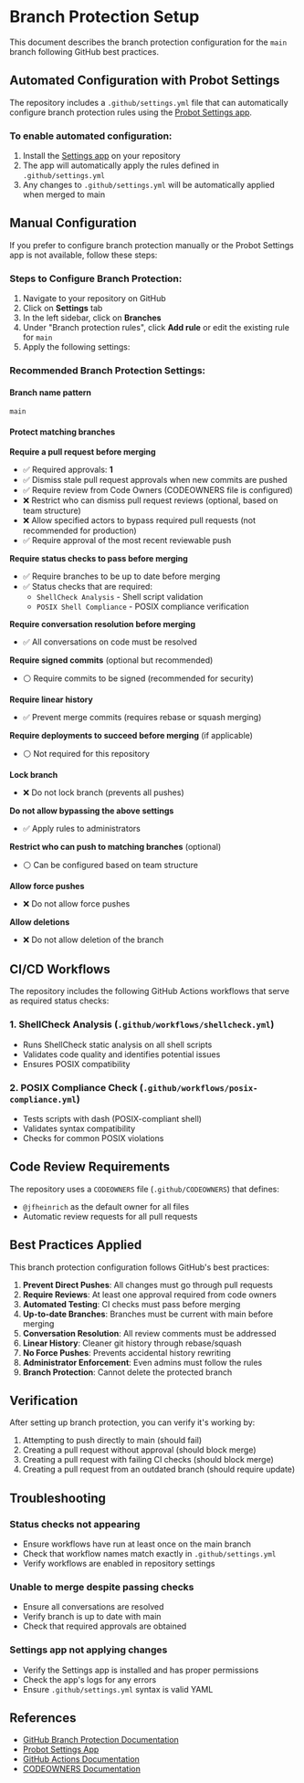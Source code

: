 # Branch Protection Setup

This document describes the branch protection configuration for the `main` branch following GitHub best practices.

## Automated Configuration with Probot Settings

The repository includes a `.github/settings.yml` file that can automatically configure branch protection rules using the [Probot Settings app](https://probot.github.io/apps/settings/).

### To enable automated configuration:

1. Install the [Settings app](https://github.com/apps/settings) on your repository
2. The app will automatically apply the rules defined in `.github/settings.yml`
3. Any changes to `.github/settings.yml` will be automatically applied when merged to main

## Manual Configuration

If you prefer to configure branch protection manually or the Probot Settings app is not available, follow these steps:

### Steps to Configure Branch Protection:

1. Navigate to your repository on GitHub
2. Click on **Settings** tab
3. In the left sidebar, click on **Branches**
4. Under "Branch protection rules", click **Add rule** or edit the existing rule for `main`
5. Apply the following settings:

### Recommended Branch Protection Settings:

#### Branch name pattern
```
main
```

#### Protect matching branches

**Require a pull request before merging**
- ✅ Required approvals: **1**
- ✅ Dismiss stale pull request approvals when new commits are pushed
- ✅ Require review from Code Owners (CODEOWNERS file is configured)
- ❌ Restrict who can dismiss pull request reviews (optional, based on team structure)
- ❌ Allow specified actors to bypass required pull requests (not recommended for production)
- ✅ Require approval of the most recent reviewable push

**Require status checks to pass before merging**
- ✅ Require branches to be up to date before merging
- ✅ Status checks that are required:
  - `ShellCheck Analysis` - Shell script validation
  - `POSIX Shell Compliance` - POSIX compliance verification

**Require conversation resolution before merging**
- ✅ All conversations on code must be resolved

**Require signed commits** (optional but recommended)
- ⚪ Require commits to be signed (recommended for security)

**Require linear history**
- ✅ Prevent merge commits (requires rebase or squash merging)

**Require deployments to succeed before merging** (if applicable)
- ⚪ Not required for this repository

**Lock branch**
- ❌ Do not lock branch (prevents all pushes)

**Do not allow bypassing the above settings**
- ✅ Apply rules to administrators

**Restrict who can push to matching branches** (optional)
- ⚪ Can be configured based on team structure

**Allow force pushes**
- ❌ Do not allow force pushes

**Allow deletions**
- ❌ Do not allow deletion of the branch

## CI/CD Workflows

The repository includes the following GitHub Actions workflows that serve as required status checks:

### 1. ShellCheck Analysis (`.github/workflows/shellcheck.yml`)
- Runs ShellCheck static analysis on all shell scripts
- Validates code quality and identifies potential issues
- Ensures POSIX compatibility

### 2. POSIX Compliance Check (`.github/workflows/posix-compliance.yml`)
- Tests scripts with dash (POSIX-compliant shell)
- Validates syntax compatibility
- Checks for common POSIX violations

## Code Review Requirements

The repository uses a `CODEOWNERS` file (`.github/CODEOWNERS`) that defines:
- `@jfheinrich` as the default owner for all files
- Automatic review requests for all pull requests

## Best Practices Applied

This branch protection configuration follows GitHub's best practices:

1. **Prevent Direct Pushes**: All changes must go through pull requests
2. **Require Reviews**: At least one approval required from code owners
3. **Automated Testing**: CI checks must pass before merging
4. **Up-to-date Branches**: Branches must be current with main before merging
5. **Conversation Resolution**: All review comments must be addressed
6. **Linear History**: Cleaner git history through rebase/squash
7. **No Force Pushes**: Prevents accidental history rewriting
8. **Administrator Enforcement**: Even admins must follow the rules
9. **Branch Protection**: Cannot delete the protected branch

## Verification

After setting up branch protection, you can verify it's working by:

1. Attempting to push directly to main (should fail)
2. Creating a pull request without approval (should block merge)
3. Creating a pull request with failing CI checks (should block merge)
4. Creating a pull request from an outdated branch (should require update)

## Troubleshooting

### Status checks not appearing
- Ensure workflows have run at least once on the main branch
- Check that workflow names match exactly in `.github/settings.yml`
- Verify workflows are enabled in repository settings

### Unable to merge despite passing checks
- Ensure all conversations are resolved
- Verify branch is up to date with main
- Check that required approvals are obtained

### Settings app not applying changes
- Verify the Settings app is installed and has proper permissions
- Check the app's logs for any errors
- Ensure `.github/settings.yml` syntax is valid YAML

## References

- [GitHub Branch Protection Documentation](https://docs.github.com/en/repositories/configuring-branches-and-merges-in-your-repository/managing-protected-branches/about-protected-branches)
- [Probot Settings App](https://probot.github.io/apps/settings/)
- [GitHub Actions Documentation](https://docs.github.com/en/actions)
- [CODEOWNERS Documentation](https://docs.github.com/en/repositories/managing-your-repositorys-settings-and-features/customizing-your-repository/about-code-owners)
